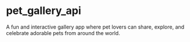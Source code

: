 # pet_gallery_api
A fun and interactive gallery app where pet lovers can share, explore, and celebrate adorable pets from around the world.
